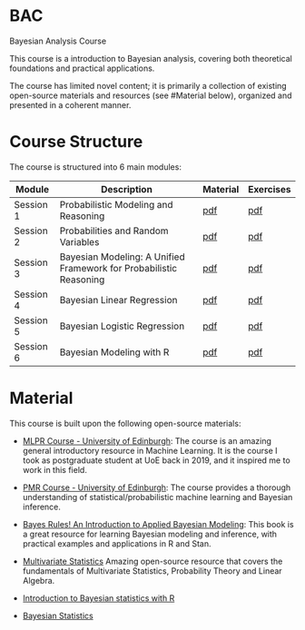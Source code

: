 # BAC
Bayesian Analysis Course

This course is a introduction to Bayesian analysis,
covering both theoretical foundations and practical applications.

The course has limited novel content; it is primarily a collection of 
existing open-source materials and resources (see #Material below),
organized and presented in a coherent manner.

# Course Structure

The course is structured into 6 main modules:

| Module    | Description                                                        | Material                      | Exercises                        |
|-----------|--------------------------------------------------------------------|-------------------------------|----------------------------------|
| Session 1 | Probabilistic Modeling and Reasoning                               | [pdf](./session_1/theory.pdf) | [pdf](./session_1/exercises.pdf) |
| Session 2 | Probabilities and Random Variables                                 | [pdf](./session_2/theory.pdf) | [pdf](./session_2/exercises.pdf) |
| Session 3 | Bayesian Modeling: A Unified Framework for Probabilistic Reasoning | [pdf](./session_3/theory.pdf) | [pdf](./session_3/exercises.pdf) |
| Session 4 | Bayesian Linear Regression                                         | [pdf](./session_4/theory.pdf) | [pdf](./session_4/exercises.pdf) |
| Session 5 | Bayesian Logistic Regression                                       | [pdf](./session_5/theory.pdf) | [pdf](./session_5/exercises.pdf) |
| Session 6 | Bayesian Modeling with R                                           | [pdf](./session_6/theory.pdf) | [pdf](./session_6/exercises.pdf) |

# Material

This course is built upon the following open-source materials:

- [MLPR Course - University of Edinburgh](https://mlpr.inf.ed.ac.uk/2024/): 
  The course is an amazing general introductory resource in Machine Learning. 
  It is the course I took as postgraduate student at UoE back in 2019, and it inspired me to work in this field.
  
- [PMR Course - University of Edinburgh](https://opencourse.inf.ed.ac.uk/pmr):
  The course provides a thorough understanding of statistical/probabilistic machine learning and Bayesian inference.

- [Bayes Rules! An Introduction to Applied Bayesian Modeling](https://www.bayesrulesbook.com/):
  This book is a great resource for learning Bayesian modeling and inference, with practical examples and applications in R and Stan.
  
- [Multivariate Statistics](https://11annah-s-teachings.github.io/)
  Amazing open-source resource that covers the fundamentals of Multivariate Statistics, Probability Theory and Linear Algebra.
  
- [Introduction to Bayesian statistics with R](https://github.com/sib-swiss/intro-bayesian-statistics-training)

- [Bayesian Statistics](https://github.com/storopoli/Bayesian-Statistics)
